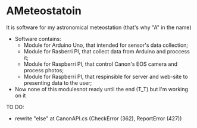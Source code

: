 # AMeteostatoin
It is software for my astronomical meteostation (that's why "A" in the name) 
- Software contains: 
  - Module for Arduino Uno, that intended for sensor's data collection; 
  - Module for Rasberri PI, that collect data from Arduino and proccess it; 
  - Module for Raspberri PI, that control Canon's EOS camera and process photos; 
  - Module for Raspberri PI, that respinsible for server and web-site to presenting data to the user; 
- Now none of this modulesnot ready until the end (T_T) but I'm working on it 

TO DO: 
- rewrite "else" at CanonAPI.cs (CheckError (362), ReportError (427))
